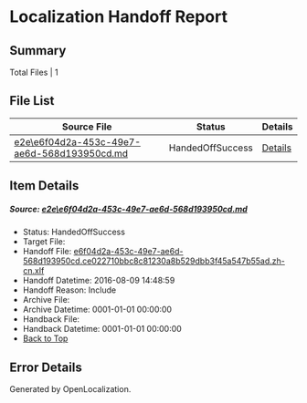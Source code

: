 # <a name='report-top'></a> Localization Handoff Report

## Summary
 Total Files | 1

## File List
 Source File | Status | Details 
 ----------- | ------ | ------- 
 [e2e\e6f04d2a-453c-49e7-ae6d-568d193950cd.md](https://github.com/OpenLocalizationTestOrg/oltest/blob/f45271c3b598c6ad340ad4791000f33a8d6d16ce/e2e/e6f04d2a-453c-49e7-ae6d-568d193950cd.md) | HandedOffSuccess | [Details](#8c0386a25fa1f53ade83fd57f222a1e1805a5e141)

## Item Details
##### <a name='8c0386a25fa1f53ade83fd57f222a1e1805a5e141'></a> Source: [e2e\e6f04d2a-453c-49e7-ae6d-568d193950cd.md](https://github.com/OpenLocalizationTestOrg/oltest/blob/f45271c3b598c6ad340ad4791000f33a8d6d16ce/e2e/e6f04d2a-453c-49e7-ae6d-568d193950cd.md)
* Status: HandedOffSuccess
* Target File: 
* Handoff File: [e6f04d2a-453c-49e7-ae6d-568d193950cd.ce022710bbc8c81230a8b529dbb3f45a547b55ad.zh-cn.xlf](https://github.com/OpenLocalizationTestOrg/olhandoff-e2e/blob/739f9f10a1d9d07dc4c4316a71ef1fea61b709a4/ol-handoff/OpenLocalizationTestOrg/ol-test-zhcn/ci/ht/e6f04d2a-453c-49e7-ae6d-568d193950cd.ce022710bbc8c81230a8b529dbb3f45a547b55ad.zh-cn.xlf)
* Handoff Datetime: 2016-08-09 14:48:59
* Handoff Reason: Include
* Archive File: 
* Archive Datetime: 0001-01-01 00:00:00
* Handback File: 
* Handback Datetime: 0001-01-01 00:00:00
* [Back to Top](#report-top)


## Error Details

Generated by OpenLocalization.
